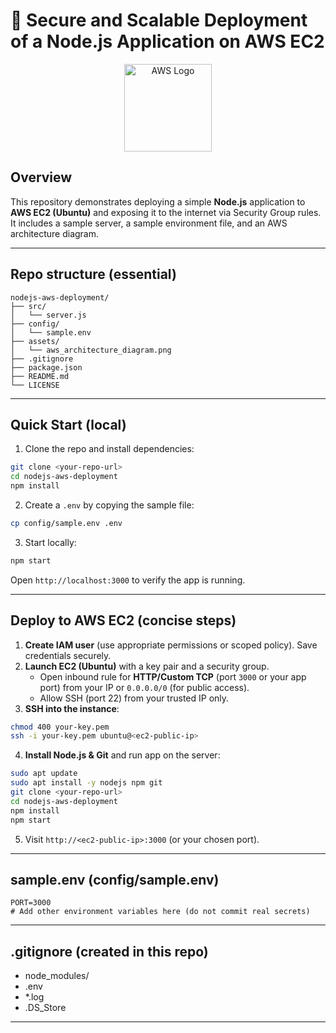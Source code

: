 # 🚀 Secure and Scalable Deployment of a Node.js Application on AWS EC2

<p align="center">
  <img src="https://upload.wikimedia.org/wikipedia/commons/9/93/Amazon_Web_Services_Logo.svg" alt="AWS Logo" width="140"/>
</p>

## Overview
This repository demonstrates deploying a simple **Node.js** application to **AWS EC2 (Ubuntu)** and exposing it to the internet via Security Group rules. It includes a sample server, a sample environment file, and an AWS architecture diagram.

---

## Repo structure (essential)
```
nodejs-aws-deployment/
├── src/
│   └── server.js
├── config/
│   └── sample.env
├── assets/
│   └── aws_architecture_diagram.png
├── .gitignore
├── package.json
├── README.md
└── LICENSE
```

---

## Quick Start (local)
1. Clone the repo and install dependencies:
```bash
git clone <your-repo-url>
cd nodejs-aws-deployment
npm install
```
2. Create a `.env` by copying the sample file:
```bash
cp config/sample.env .env
```
3. Start locally:
```bash
npm start
```
Open `http://localhost:3000` to verify the app is running.

---

## Deploy to AWS EC2 (concise steps)
1. **Create IAM user** (use appropriate permissions or scoped policy). Save credentials securely.
2. **Launch EC2 (Ubuntu)** with a key pair and a security group.
   - Open inbound rule for **HTTP/Custom TCP** (port `3000` or your app port) from your IP or `0.0.0.0/0` (for public access).
   - Allow SSH (port 22) from your trusted IP only.
3. **SSH into the instance**:
```bash
chmod 400 your-key.pem
ssh -i your-key.pem ubuntu@<ec2-public-ip>
```
4. **Install Node.js & Git** and run app on the server:
```bash
sudo apt update
sudo apt install -y nodejs npm git
git clone <your-repo-url>
cd nodejs-aws-deployment
npm install
npm start
```
5. Visit `http://<ec2-public-ip>:3000` (or your chosen port).

---

## sample.env (config/sample.env)
```env
PORT=3000
# Add other environment variables here (do not commit real secrets)
```

---

## .gitignore (created in this repo)
- node_modules/
- .env
- *.log
- .DS_Store

---

